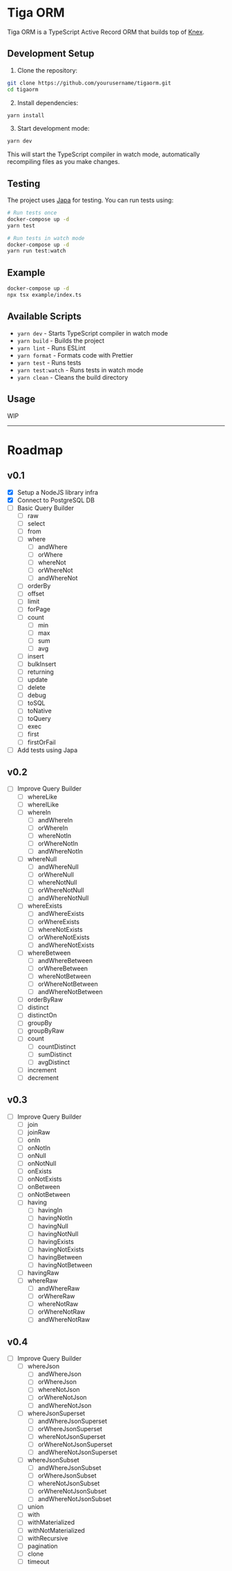 # Tiga ORM
Tiga ORM is a TypeScript Active Record ORM that builds top of [Knex](https://knexjs.org/).

## Development Setup

1. Clone the repository:
```bash
git clone https://github.com/yourusername/tigaorm.git
cd tigaorm
```

2. Install dependencies:
```bash
yarn install
```

3. Start development mode:
```bash
yarn dev
```

This will start the TypeScript compiler in watch mode, automatically recompiling files as you make changes.

## Testing

The project uses [Japa](https://japa.dev/) for testing. You can run tests using:

```bash
# Run tests once
docker-compose up -d
yarn test

# Run tests in watch mode
docker-compose up -d
yarn run test:watch
```

## Example

```bash
docker-compose up -d
npx tsx example/index.ts
```

## Available Scripts

- `yarn dev` - Starts TypeScript compiler in watch mode
- `yarn build` - Builds the project
- `yarn lint` - Runs ESLint
- `yarn format` - Formats code with Prettier
- `yarn test` - Runs tests
- `yarn test:watch` - Runs tests in watch mode
- `yarn clean` - Cleans the build directory

## Usage
WIP

---
# Roadmap
## v0.1
- [x] Setup a NodeJS library infra
- [x] Connect to PostgreSQL DB
- [ ] Basic Query Builder
	- [ ] raw
	- [ ] select
	- [ ] from
	- [ ] where
		- [ ] andWhere
		- [ ] orWhere
		- [ ] whereNot
		- [ ] orWhereNot
		- [ ] andWhereNot
	- [ ] orderBy
	- [ ] offset
	- [ ] limit
	- [ ] forPage
	- [ ] count
		- [ ] min
		- [ ] max
		- [ ] sum
		- [ ] avg
	- [ ] insert
	- [ ] bulkInsert
	- [ ] returning
	- [ ] update
	- [ ] delete
	- [ ] debug
	- [ ] toSQL
	- [ ] toNative
	- [ ] toQuery
	- [ ] exec
	- [ ] first
	- [ ] firstOrFail
- [ ] Add tests using Japa

## v0.2
- [ ] Improve Query Builder
	- [ ] whereLike
	- [ ] whereILike
	- [ ] whereIn
		- [ ] andWhereIn
		- [ ] orWhereIn
		- [ ] whereNotIn
		- [ ] orWhereNotIn
		- [ ] andWhereNotIn
	- [ ] whereNull
		- [ ] andWhereNull
		- [ ] orWhereNull
		- [ ] whereNotNull
		- [ ] orWhereNotNull
		- [ ] andWhereNotNull
	- [ ] whereExists
		- [ ] andWhereExists
		- [ ] orWhereExists
		- [ ] whereNotExists
		- [ ] orWhereNotExists
		- [ ] andWhereNotExists
	- [ ] whereBetween
		- [ ] andWhereBetween
		- [ ] orWhereBetween
		- [ ] whereNotBetween
		- [ ] orWhereNotBetween
		- [ ] andWhereNotBetween
	- [ ] orderByRaw
	- [ ] distinct
	- [ ] distinctOn
	- [ ] groupBy
	- [ ] groupByRaw
	- [ ] count
		- [ ] countDistinct
		- [ ] sumDistinct
		- [ ] avgDistinct
	- [ ] increment
	- [ ] decrement

## v0.3
- [ ] Improve Query Builder
	- [ ] join
	- [ ] joinRaw
	- [ ] onIn
	- [ ] onNotIn
	- [ ] onNull
	- [ ] onNotNull
	- [ ] onExists
	- [ ] onNotExists
	- [ ] onBetween
	- [ ] onNotBetween
	- [ ] having
		- [ ] havingIn
		- [ ] havingNotIn
		- [ ] havingNull
		- [ ] havingNotNull
		- [ ] havingExists
		- [ ] havingNotExists
		- [ ] havingBetween
		- [ ] havingNotBetween
	- [ ] havingRaw
	- [ ] whereRaw
		- [ ] andWhereRaw
		- [ ] orWhereRaw
		- [ ] whereNotRaw
		- [ ] orWhereNotRaw
		- [ ] andWhereNotRaw

## v0.4
- [ ] Improve Query Builder
	- [ ] whereJson
		- [ ] andWhereJson
		- [ ] orWhereJson
		- [ ] whereNotJson
		- [ ] orWhereNotJson
		- [ ] andWhereNotJson
	- [ ] whereJsonSuperset
		- [ ] andWhereJsonSuperset
		- [ ] orWhereJsonSuperset
		- [ ] whereNotJsonSuperset
		- [ ] orWhereNotJsonSuperset
		- [ ] andWhereNotJsonSuperset
	- [ ] whereJsonSubset
		- [ ] andWhereJsonSubset
		- [ ] orWhereJsonSubset
		- [ ] whereNotJsonSubset
		- [ ] orWhereNotJsonSubset
		- [ ] andWhereNotJsonSubset	
	- [ ] union
	- [ ] with
	- [ ] withMaterialized
	- [ ] withNotMaterialized
	- [ ] withRecursive
	- [ ] pagination
	- [ ] clone
	- [ ] timeout
